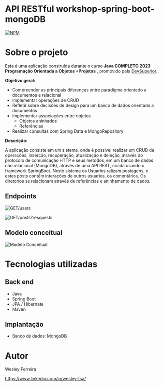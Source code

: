 # API RESTful workshop-spring-boot-mongoDB
[![NPM](https://img.shields.io/npm/l/react)](https://github.com/wesleyfsousa01/workshop-spring-boot-mongoDB/edit/master/LICENSE) 

# Sobre o projeto

Esta é uma aplicação construída durante o curso  **Java COMPLETO 2023 Programação Orientada a Objetos +Projetos** , promovido pela [DevSuperior](https://devsuperior.com "Site da DevSuperior").

**Objetivo geral:**
* Compreender as principais diferenças entre paradigma orientado a documentos e relacional
* Implementar operações de CRUD
* Refletir sobre decisões de design para um banco de dados orientado a documentos
* Implementar associações entre objetos
  * Objetos aninhados
  * Referências
* Realizar consultas com Spring Data e MongoRepository

**Descrição:**

A aplicação consiste em um sistema, onde é possivel realizar um CRUD de operações, inserção, recuperação, atualização e deleção, através do protocolo de comunicação HTTP e seus metodos, em um banco de dados não relacional (MongoDB), através de uma API REST, criada usando o framework SpringBoot. Neste sistema os Usuarios ralizam postagens, e estes posts contém interações de outros usuarios, os comentários. 
Os diretorios se relacionam através de referências e aninhamento de dados.

## Endpoints
![GET/users](https://github.com/wesleyfsousa01/assets/blob/main/get-users.png)


![GET/posts?resquests](https://github.com/wesleyfsousa01/assets/blob/main/get-posts-requestparam.png)

## Modelo conceitual
![Modelo Conceitual](https://github.com/wesleyfsousa01/assets/blob/main/modelo-banco.png)

# Tecnologias utilizadas
## Back end
- Java
- Spring Boot
- JPA / Hibernate
- Maven

## Implantação
- Banco de dados: MongoDB



# Autor

Wesley Ferreira

https://www.linkedin.com/in/wesley-fsa/
